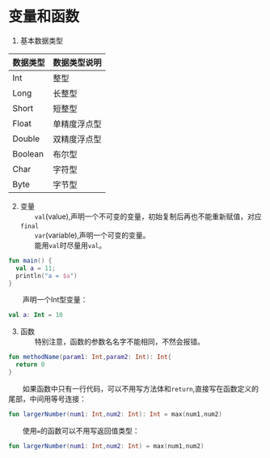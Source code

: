 # 变量和函数
1. 基本数据类型  

数据类型|数据类型说明
:-|:-|
Int|整型
Long|长整型
Short|短整型
Float|单精度浮点型
Double|双精度浮点型
Boolean|布尔型
Char|字符型
Byte|字节型

2. 变量  
&emsp;&emsp;```val```(value),声明一个不可变的变量，初始复制后再也不能重新赋值，对应```final```  
&emsp;&emsp;```var```(variable),声明一个可变的变量。  
&emsp;&emsp;能用```val```时尽量用```val```。

```kotlin
fun main() {
  val a = 11;
  println("a = $a")
}
```

&emsp;&emsp;声明一个Int型变量：  
```kotlin
val a: Int = 10
```

3. 函数  
&emsp;&emsp;特别注意，函数的参数名名字不能相同，不然会报错。
```kotlin
fun methodName(param1: Int,param2: Int): Int{
  return 0
}
```

&emsp;&emsp;如果函数中只有一行代码，可以不用写方法体和```return```,直接写在函数定义的尾部，中间用等号连接：  
```kotlin
fun largerNumber(num1: Int,num2: Int): Int = max(num1,num2)
```

&emsp;&emsp;使用```=```的函数可以不用写返回值类型：  
```kotlin
fun largerNumber(num1: Int,num2: Int) = max(num1,num2)
```



